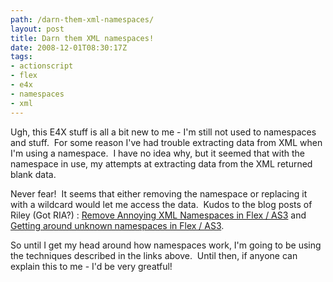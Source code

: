 ```yaml
---
path: /darn-them-xml-namespaces/
layout: post
title: Darn them XML namespaces!
date: 2008-12-01T08:30:17Z
tags:
- actionscript
- flex
- e4x
- namespaces
- xml
---
```


Ugh, this E4X stuff is all a bit new to me - I'm still not used to namespaces and stuff.  For some reason I've had trouble extracting data from XML when I'm using a namespace.  I have no idea why, but it seemed that with the namespace in use, my attempts at extracting data from the XML returned blank data.

Never fear!  It seems that either removing the namespace or replacing it with a wildcard would let me access the data.  Kudos to the blog posts of Riley (Got RIA?) : <a href="http://brianmriley.wordpress.com/2008/03/14/remove-xml-namespaces-in-flex-or-as3/" target="_blank">Remove Annoying XML Namespaces in Flex / AS3</a> and <a href="http://brianmriley.wordpress.com/2008/03/20/getting-around-unknown-namespaces-in-flex-and-as/" target="_blank">Getting around unknown namespaces in Flex / AS3</a>.

So until I get my head around how namespaces work, I'm going to be using the techniques described in the links above.  Until then, if anyone can explain this to me - I'd be very greatful!